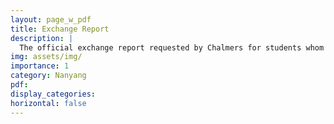 ```yaml
---
layout: page_w_pdf
title: Exchange Report
description: |
  The official exchange report requested by Chalmers for students whom in the future would like to attend an exchange semester or two.
img: assets/img/
importance: 1
category: Nanyang
pdf:
display_categories:
horizontal: false
---
```

<!-- markdownlint-disable MD033 -->
